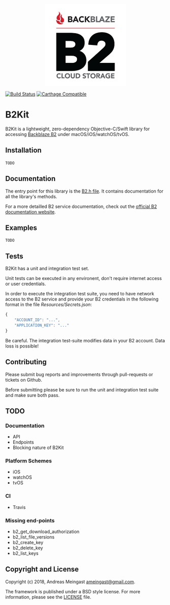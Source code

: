 <p align="center">
    <img src="Resources/B2.png" alt="B2 Logo" width="256" height="256" />
</p>

[![Build Status](https://api.travis-ci.org/ameingast/b2kit.png)](https://travis-ci.org/ameingast/b2kit)
[![Carthage Compatible](https://img.shields.io/badge/Carthage-compatible-4BC51D.svg?style=flat)](https://github.com/Carthage/Carthage)

# B2Kit

B2Kit is a lightweight, zero-dependency Objective-C/Swift library for accessing 
[Backblaze B2](https://www.backblaze.com/b2/cloud-storage.html) under macOS/iOS/watchOS/tvOS.

## Installation

```TODO```

## Documentation

The entry point for this library is the [B2.h file](./Source/B2/B2.h). It contains documentation for all the library's methods.

For a more detailled B2 service documentation, check out the [official B2 documentation website](https://www.backblaze.com/b2/docs/).

## Examples

```TODO```

## Tests

B2Kit has a unit and integration test set. 

Unit tests can be executed in any environent, don't require internet access or user credentials.

In order to execute the integration test suite, you need to have network access to the B2 service and provide your B2 credentials in the 
following format in the file _Resources/Secrets.json_:

```javascript
{
    "ACCOUNT_ID": "...",
    "APPLICATION_KEY": "..."
}
```

Be careful. The integration test-suite modifies data in your B2 account. Data loss is possible!

## Contributing

Please submit bug reports and improvements through pull-requests or tickets on Github.

Before submitting please be sure to run the unit and integration test suite and make sure both pass.

## TODO

### Documentation

* API
* Endpoints
* Blocking nature of B2Kit

### Platform Schemes

* iOS
* watchOS
* tvOS

### CI

* Travis

### Missing end-points

* b2_get_download_authorization
* b2_list_file_versions
* b2_create_key
* b2_delete_key
* b2_list_keys

## Copyright and License

Copyright (c) 2018, Andreas Meingast <ameingast@gmail.com>.

The framework is published under a BSD style license. For more information, please see the [LICENSE](./LICENSE) file.
